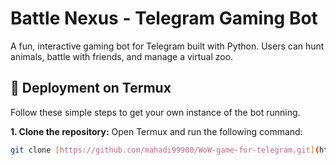 # Battle Nexus - Telegram Gaming Bot

A fun, interactive gaming bot for Telegram built with Python. Users can hunt animals, battle with friends, and manage a virtual zoo.

## 🚀 Deployment on Termux

Follow these simple steps to get your own instance of the bot running.

**1. Clone the repository:**
Open Termux and run the following command:
```bash
git clone [https://github.com/mahadi99900/WoW-game-for-telegram.git](https://github.com/mahadi99900/WoW-game-for-telegram.git)